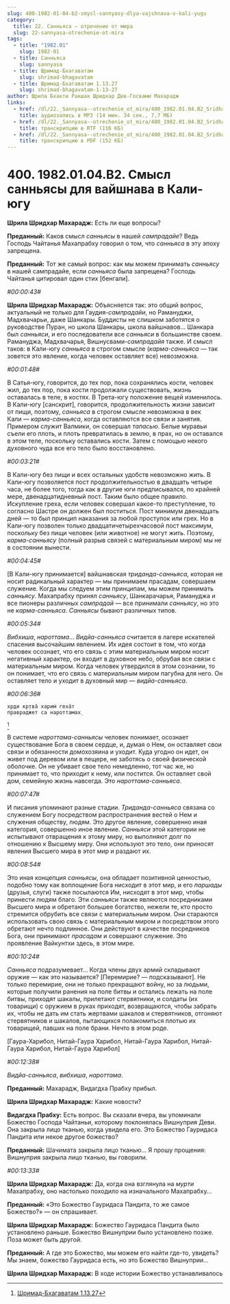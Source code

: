 ```yaml
---
slug: 400-1982-01-04-b2-smysl-sannyasy-dlya-vajshnava-v-kali-yugu
category:
  title: 22. Санньяса — отречение от мира
  slug: 22-sannyasa-otrechenie-ot-mira
tags:
  - title: "1982.01"
    slug: 1982-01
  - title: Санньяса
    slug: sannyasa
  - title: Шримад-Бхагаватам
    slug: shrimad-bhagavatam
  - title: Шримад-Бхагаватам 1.13.27
    slug: shrimad-bhagavatam-1-13-27
author: Шрила Бхакти Ракшак Шридхар Дев-Госвами Махарадж
links:
  - href: /dl/22._Sannyasa--otrechenie_ot_mira/400_1982.01.04.B2_SridharMj_Smysl_sannyasy_dlya_vayshnava_v_Kali-yugu.mp3
    title: аудиозапись в MP3 (14 мин. 34 сек., 7,7 МБ)
  - href: /dl/22._Sannyasa--otrechenie_ot_mira/400_1982.01.04.B2_SridharMj_Smysl_sannyasy_dlya_vayshnava_v_Kali-yugu.rtf
    title: транскрипцию в RTF (116 КБ)
  - href: /dl/22._Sannyasa--otrechenie_ot_mira/400_1982.01.04.B2_SridharMj_Smysl_sannyasy_dlya_vayshnava_v_Kali-yugu.pdf
    title: транскрипцию в PDF (152 КБ)
---
```


# 400. 1982.01.04.B2. Смысл санньясы для вайшнава в Кали-югу

**Шрила Шридхар Махарадж:** Есть ли еще вопросы?

**Преданный:** Каков смысл *санньясы* в нашей *сампрадайе*? Ведь Господь Чайтанья Махапрабху говорил о том, что *санньяса* в эту эпоху запрещена.

**Преданный:** Тот же самый вопрос: как мы можем принимать *санньясу* в нашей сампрадайе, если *санньяса* была запрещена? Господь Чайтанья цитировал один стих [бенгали].

*#00:00:43#*

**Шрила Шридхар Махарадж:** Объясняется так: это общий вопрос, актуальный не только для Гаудия-*сампрадайи*, но Рамануджи, Мадхвачарьи, даже Шанкары. Буддисты не слишком заботятся о руководстве Пуран, но школа Шанкары, школа вайшнавов… Шанкара был *санньяси*, и его последователи все *санньяси* в большинстве своем. Рамануджа, Мадхвачарья, Вишнусвами-*сампрадайя* также. И смысл таков: в Кали-югу *санньяса* в строгом смысле (*карма-санньяса* — так зовется это явление, когда человек оставляет все) невозможна.

*#00:01:48#*

В Сатья-югу, говорится, до тех пор, пока сохранялись кости, человек жил, до тех пор, пока кости продолжали существовать, жизнь оставалась в теле, в костях. В Трета-югу положение вещей изменилось. В Кали-югу [санскрит], говорится, продолжительность жизни зависит от пищи, поэтому, *санньяса* в строгом смысле невозможна в век Кали — *карма-санньяса*, когда оставляются все связи и занятия. Примером служит Валмики, он совершал *тапасью*. Белые муравьи съели его плоть, и плоть превратилась в землю, в прах, но он оставался в этом теле, поскольку оставались кости. Затем с помощью некого духовного чуда все его тело было восстановлено.

*#00:03:21#*

В Кали-югу без пищи и всех остальных удобств невозможно жить. В Кали-югу позволяется пост продолжительностью в двадцать четыре часа, не более того, тогда как в другие юги предписывался, по крайней мере, двенадцатидневный пост. Таким было общее правило. Искупление греха, если человек совершал какое-то преступление, то согласно Шастре он должен был поститься. Пост минимум двенадцать дней — то был принцип наказания за любой проступок или грех. Но в Кали-югу позволен только двадцатичетырехчасовой пост максимум, поскольку без пищи человек (или животное) не могут жить. Поэтому, *карма-санньясу* (полный разрыв связей с материальным миром) мы не в состоянии вынести.

*#00:04:45#*

[В Кали-югу принимается] вайшнавская *триданда-санньяса*, которая не носит радикальный характер — мы принимаем прасадам, совершаем служение. Когда мы следуем этим принципам, мы можем принимать *санньясу*. Махапрабху принял *санньясу*, Шанкарачарья, Рамануджа и все пионеры различных *сампрадай* — все принимали *санньясу*, но это не *карма-санньяса*. *Санньясы* бывают различных типов.

*#00:05:34#*

*Вибхиша*, *нароттама*… *Видйа-санньяса* считается в лагере искателей спасения высочайшим явлением. Их идея состоит в том, что когда человек осознает, что его связь с этим материальным миром носит негативный характер, он входит в духовное небо, обрубая все связи с материальным миром. Когда человек утвердился в этом сознании, то он понимает, что его связь с материальным миром пагубна для него. Он оставляет тело и уходит в духовный мир — *видйа-санньяса*.

*#00:06:36#*

    хр̣ди кр̣тва̄ харим̇ геха̄т
    правраджет са нароттамах̣
[^_ftn1]

В системе *нароттама-санньясы* человек понимает, осознает существование Бога в своем сердце, и, думая о Нем, он оставляет свои связи и обязанности домохозяина и уходит. Куда угодно он идет, он живет под деревом или в пещере, не заботясь о своей физической оболочке. Он не убивает свое тело немедленно, тот час же, но принимает то, что приходит к нему, или постится. Он оставляет свой дом, семейную жизнь навсегда. Это *нароттама-санньяса*.

*#00:07:47#*

И писания упоминают разные стадии. *Триданда-санньяса* связана со служением Богу посредством распространения вестей о Нем и служения обществу, людям. Это другое явление, совершенно иная категория, совершенно иное явление. *Санньяси* этой категории не испытывают отвращения к этому миру, но выполняют долг по отношению к Высшему миру. Они используют это тело, они приносят явления Высшего мира в этот мир и раздают их.

*#00:08:54#*

Это иная концепция *санньясы*, она обладает позитивной ценностью, подобно тому как воплощение Бога нисходит в этот мир, и его *паршады* (друзья, слуги) также посылаются Им, нисходят в этот мир, чтобы принести людям благо. Эти *санньяси* также являются посредниками Высшего мира и обретают большее богатство, нежели те, кто просто стремится обрубить все связи с материальным миром. Они стараются использовать свою связь с материальным миром и посредством этого обретают нечто подлинное. Они действуют в качестве посредников Бога, они принимают *прасадам* и совершают служение. Это проявление Вайкунтхи здесь, в этом мире.

*#00:10:24#*

*Санньяса* подразумевает… Когда члены двух армий складывают оружие — как это называется? [Перемирие? — подсказывают]. Не только перемирие, они не только прекращают войну, но за людьми, которые получили ранения на поле битвы и остались лежать на поле битвы, приходят шакалы, прилетают стервятники, и солдаты (их товарищи) с оружием в руках приходят, возвращаются, чтобы забрать их, чтобы не дать им стать жертвами шакалов и стервятников, отгоняют стервятников и шакалов, пытающихся полакомиться плотью их товарищей, павших на поле брани. Нечто в этом роде.

[Гаура-Харибол, Нитай-Гаура Харибол, Нитай-Гаура Харибол, Нитай-Гаура Харибол, Нитай-Гаура Харибол]

*#00:12:38#*

*Видйа-санньяса*, *вибхиша*, *нароттама*.

**Преданный:** Махарадж, Видагдха Прабху прибыл.

**Шрила Шридхар Махарадж:** Какие новости?

**Видагдха Прабху:** Есть вопрос. Вы сказали вчера, вы упоминали Божество Господа Чайтаньи, которому поклонялась Вишнуприя Деви. Она закрыла лицо тканью, когда увидела его. Это Божество Гауридаса Пандита или некое другое божество?

**Преданный:** Шачимата закрыла лицо тканью… Я прошу прощения: Вишнуприя закрыла лицо тканью, вы говорили.

*#00:13:33#*

**Шрила Шридхар Махарадж:** Да, когда она взглянула на *мурти* Махапрабху, оно настолько походило на изначального Махапрабху…

**Преданный:** «Это Божество Гауридаса Пандита, то же самое Божество?» — он спрашивает.

**Шрила Шридхар Махарадж:** Божество Гауридаса Пандита было установлено раньше. Божество Вишнуприи было установлено позже. Поза может быть другой.

**Преданный:** А где это Божество, мы можем его найти где-то, увидеть? Мы знаем, божество Гауридаса есть, но это Божество Вишнуприи…

**Шрила Шридхар Махарадж:** В ходе истории Божество устанавливалось



[^_ftn1]: [Шримад-Бхагаватам 1.13.27](../notes/shrimad-bhagavatam/shrimad-bhagavatam-1-13-27.md)
